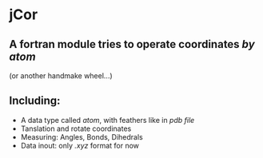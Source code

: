 # jCor
## A fortran module tries to operate coordinates *by atom*
(or another handmake wheel...)
## Including:
* A data type called  *atom*, with feathers like in *pdb file*
* Tanslation and rotate coordinates
* Measuring: Angles, Bonds, Dihedrals
* Data inout: only *.xyz* format for now
